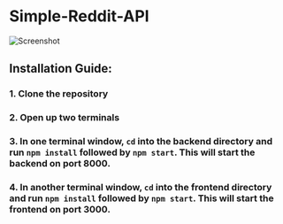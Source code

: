 # Simple-Reddit-API

![Screenshot](https://i.imgur.com/PSrfhij.png)

## Installation Guide:
### 1. Clone the repository
### 2. Open up two terminals
### 3. In one terminal window, `cd` into the backend directory and run `npm install` followed by `npm start`. This will start the backend on port 8000.
### 4. In another terminal window, `cd` into the frontend directory and run `npm install` followed by `npm start`. This will start the frontend on port 3000.
